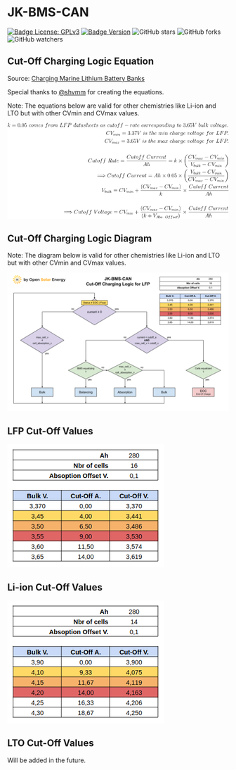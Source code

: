 # JK-BMS-CAN

[![Badge License: GPLv3](https://img.shields.io/badge/License-GPLv3-brightgreen.svg)](https://www.gnu.org/licenses/gpl-3.0)
[![Badge Version](https://img.shields.io/github/v/release/Sleeper85/esphome-jk-bms-can?include_prereleases&color=yellow&logo=DocuSign&logoColor=white)](https://github.com/Sleeper85/esphome-jk-bms-can/releases/latest)
![GitHub stars](https://img.shields.io/github/stars/Sleeper85/esphome-jk-bms-can)
![GitHub forks](https://img.shields.io/github/forks/Sleeper85/esphome-jk-bms-can)
![GitHub watchers](https://img.shields.io/github/watchers/Sleeper85/esphome-jk-bms-can)

## Cut-Off Charging Logic Equation

Source: [Charging Marine Lithium Battery Banks](https://nordkyndesign.com/charging-marine-lithium-battery-banks)

Special thanks to [@shvmm](https://github.com/shvmm) for creating the equations.

Note: The equations below are valid for other chemistries like Li-ion and LTO but with other CVmin and CVmax values.

![Image](../../images/JK-BMS-CAN_Cut-Off_Charging_Logic_for_LFP_Equation.png "JK-BMS-CAN Cut-Off Charging Logic_for LFP Equation")

## Cut-Off Charging Logic Diagram

Note: The diagram below is valid for other chemistries like Li-ion and LTO but with other CVmin and CVmax values.

![Image](../../images/JK-BMS-CAN_Cut-Off_Charging_Logic_for_LFP_Diagram.png "JK-BMS-CAN Cut-Off Charging Logic_for LFP Diagram")

## LFP Cut-Off Values

![Image](../../images/JK-BMS-CAN_LFP_Cut-Off_Values.png "JK-BMS-CAN LFP Cut-Off Values")

## Li-ion Cut-Off Values

![Image](../../images/JK-BMS-CAN_Li-ion_Cut-Off_Values.png "JK-BMS-CAN Li-ion Cut-Off Values")

## LTO Cut-Off Values

Will be added in the future.
